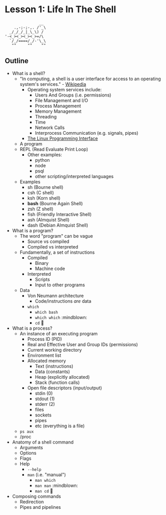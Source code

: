 # Lesson 1: Life In The Shell 

```
               __
    .,-;-;-,. /'_\
  _/_/_/_|_\_\) /
'-<_><_><_><_>=/\
  `/_/====/_/-'\_\
   ""     ""    ""
```

## Outline

- What is a shell?
    - "In computing, a shell is a user interface for access to an operating
      system's services." - [Wikipedia](https://en.wikipedia.org/wiki/Shell_(computing))
        - Operating system services include:
            - Users And Groups (i.e. permissions)
            - File Management and I/O
            - Process Management
            - Memory Management
            - Threading
            - Time
            - Network Calls
            - Interprocess Communication (e.g. signals, pipes)
        - [The Linux Programming Interface](https://github.com/shihyu/Linux_Programming/blob/master/books/The%20Linux%20Programming%20Interface%20-%20A%20Linux%20and%20UNIX%20System%20Programming%20Handbook.pdf)
    - A program
    - REPL (Read Evaluate Print Loop)
        - Other examples:
            - python
            - node
            - psql
            - other scripting/interpreted languages
    - Examples
        - sh (Bourne shell)
        - csh (C shell)
        - ksh (Korn shell)
        - **bash** (Bourne Again Shell)
        - zsh (Z shell)
        - fish (Friendly Interactive Shell)
        - ash (Almquist Shell)
        - dash (Debian Almquist Shell)
- What is a program?
    - The word "program" can be vague
        - Source vs compiled 
        - Compiled vs interpreted
    - Fundamentally, a set of instructions
        - Compiled
            - Binary
            - Machine code
        - Interpreted
            - Scripts
            - Input to other programs
    - Data
        - Von Neumann architecture
            - Code/instructions _are_ data
        - `which`
            - `which bash`
            - `which which` :mindblown:
            - `cd` :thinking:
- What is a process?
    - An instance of an executing program
        - Process ID (PID)
        - Real and Effective User and Group IDs (permissions)
        - Current working directory
        - Environment list
        - Allocated memory
            - Text (instructions)
            - Data (constants)
            - Heap (explicitly allocated)
            - Stack (function calls)
        - Open file descriptors (input/output)
            - stdin (0)
            - stdout (1)
            - stderr (2)
            - files
            - sockets
            - pipes
            - etc (everything is a file)
    - `ps aux`
    - /proc
- Anatomy of a shell command
    - Arguments
    - Options
    - Flags
    - Help
        - `--help`
        - `man` (i.e. "manual")
            - `man which`
            - `man man` :mindblown:
            - `man cd` :thinking:
- Composing commands
    - Redirection
    - Pipes and pipelines

